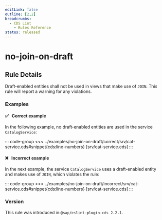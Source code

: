```yaml
---
editLink: false
outline: [2,2]
breadcrumbs:
  - CDS Lint
    - Rules Reference
status: released
---
```


<style>
.vp-code {
  overflow-x: hidden !important;
}
</style>

<script setup>
  import PlaygroundBadge from '../../../.vitepress/theme/components/PlaygroundBadge.vue'
</script>

# no-join-on-draft

## Rule Details

Draft-enabled entities shall not be used in views that make use of `JOIN`. This rule will report a warning for any violations.

### Examples

#### ✅ &nbsp; Correct example

In the following example, no draft-enabled entities are used in the service `CatalogService`:

::: code-group
<<< ../examples/no-join-on-draft/correct/srv/cat-service.cds#snippet{cds:line-numbers} [srv/cat-service.cds]
:::
<PlaygroundBadge
  name="no-join-on-draft"
  kind="correct"
  :rules="{'@sap/cds/no-join-on-draft': ['warn', 'show']}"
  :files="['db/schema.cds', 'srv/cat-service.cds']"
/>

#### ❌ &nbsp; Incorrect example

In the next example, the service `CatalogService` uses a draft-enabled entity and makes use of `JOIN`, which violates the rule:

::: code-group
<<< ../examples/no-join-on-draft/incorrect/srv/cat-service.cds#snippet{cds:line-numbers} [srv/cat-service.cds]
:::
<PlaygroundBadge
  name="no-join-on-draft"
  kind="incorrect"
  :rules="{'@sap/cds/no-join-on-draft': ['warn', 'show']}"
  :files="['db/schema.cds', 'srv/cat-service.cds']"
/>

### Version
This rule was introduced in `@sap/eslint-plugin-cds 2.2.1`.
